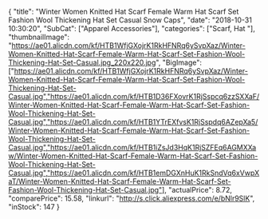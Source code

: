{
	"title": "Winter Women Knitted Hat Scarf Female Warm Hat Scarf Set Fashion Wool Thickening Hat Set Casual Snow Caps",
	"date": "2018-10-31 10:30:20",
	"SubCat": ["Apparel Accessories"],
	"categories": ["Scarf, Hat "],
	"thumbnailImage": "https://ae01.alicdn.com/kf/HTB1WfjGXojrK1RkHFNRq6ySvpXaz/Winter-Women-Knitted-Hat-Scarf-Female-Warm-Hat-Scarf-Set-Fashion-Wool-Thickening-Hat-Set-Casual.jpg_220x220.jpg",
	"BigImage": ["https://ae01.alicdn.com/kf/HTB1WfjGXojrK1RkHFNRq6ySvpXaz/Winter-Women-Knitted-Hat-Scarf-Female-Warm-Hat-Scarf-Set-Fashion-Wool-Thickening-Hat-Set-Casual.jpg","https://ae01.alicdn.com/kf/HTB1D36FXovrK1RjSspcq6zzSXXaF/Winter-Women-Knitted-Hat-Scarf-Female-Warm-Hat-Scarf-Set-Fashion-Wool-Thickening-Hat-Set-Casual.jpg","https://ae01.alicdn.com/kf/HTB1YTrEXfvsK1RjSspdq6AZepXa5/Winter-Women-Knitted-Hat-Scarf-Female-Warm-Hat-Scarf-Set-Fashion-Wool-Thickening-Hat-Set-Casual.jpg","https://ae01.alicdn.com/kf/HTB1iZsJd3HqK1RjSZFEq6AGMXXaw/Winter-Women-Knitted-Hat-Scarf-Female-Warm-Hat-Scarf-Set-Fashion-Wool-Thickening-Hat-Set-Casual.jpg","https://ae01.alicdn.com/kf/HTB1emDGXnHuK1RkSndVq6xVwpXaT/Winter-Women-Knitted-Hat-Scarf-Female-Warm-Hat-Scarf-Set-Fashion-Wool-Thickening-Hat-Set-Casual.jpg"],
	"actualPrice": 8.72,
	"comparePrice": 15.58,
	"linkurl": "http://s.click.aliexpress.com/e/bNlr9SlK",
	"inStock": 147
}
